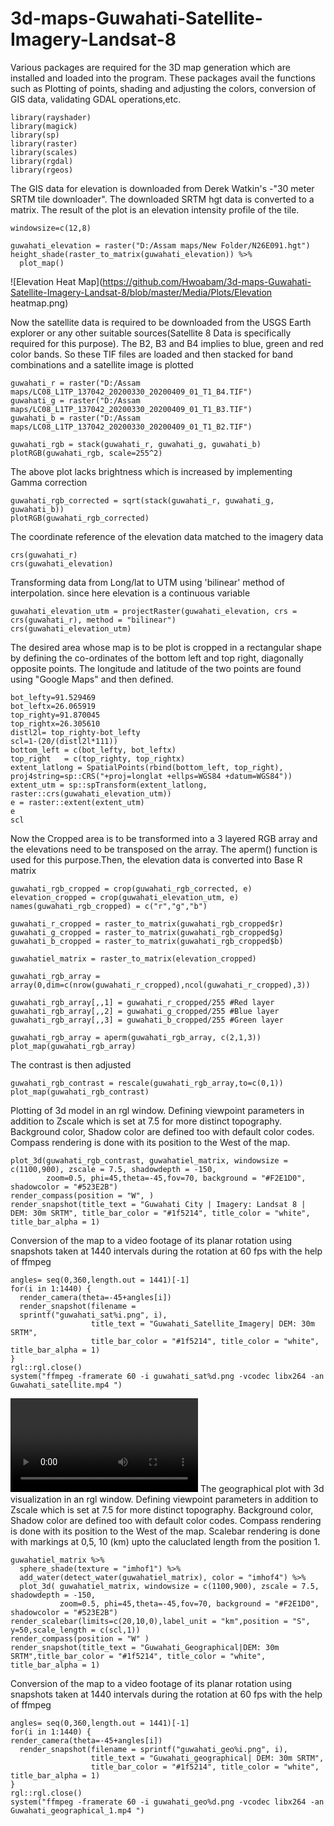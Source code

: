 # 3d-maps-Guwahati-Satellite-Imagery-Landsat-8


Various packages are required for the 3D map generation which are installed and loaded into the program. These packages avail the functions such as Plotting of points, shading and adjusting the colors, conversion of GIS data, validating GDAL operations,etc. 
```{r}
library(rayshader)
library(magick)
library(sp)
library(raster)
library(scales)
library(rgdal)
library(rgeos)
```
The GIS data for elevation is downloaded from Derek Watkin's -"30 meter SRTM tile downloader". The downloaded SRTM hgt data is converted to a matrix. The result of the plot is an elevation intensity profile of the tile.
```{r fig1, fig.height = 12, fig.width = 8, align= "center"}
windowsize=c(12,8)

guwahati_elevation = raster("D:/Assam maps/New Folder/N26E091.hgt")
height_shade(raster_to_matrix(guwahati_elevation)) %>%
  plot_map()
```
![Elevation Heat Map](https://github.com/Hwoabam/3d-maps-Guwahati-Satellite-Imagery-Landsat-8/blob/master/Media/Plots/Elevation heatmap.png)

Now the satellite data is required to be downloaded from the USGS Earth explorer or any other suitable sources(Satellite 8 Data is specifically required for this purpose). The B2, B3 and B4 implies to blue, green and red color bands. So these TIF files are loaded and then stacked for band combinations and a satellite image is plotted 
```{r fig2, fig.height = 12, fig.width = 8, align= "center"}
guwahati_r = raster("D:/Assam maps/LC08_L1TP_137042_20200330_20200409_01_T1_B4.TIF")
guwahati_g = raster("D:/Assam maps/LC08_L1TP_137042_20200330_20200409_01_T1_B3.TIF")
guwahati_b = raster("D:/Assam maps/LC08_L1TP_137042_20200330_20200409_01_T1_B2.TIF")

guwahati_rgb = stack(guwahati_r, guwahati_g, guwahati_b)
plotRGB(guwahati_rgb, scale=255^2)
```
The above plot lacks brightness which is increased by implementing Gamma correction
```{r fig3, fig.height = 12, fig.width = 8, align= "center"}
guwahati_rgb_corrected = sqrt(stack(guwahati_r, guwahati_g, guwahati_b))
plotRGB(guwahati_rgb_corrected)
```
The coordinate reference of the elevation data matched to the imagery data
```{r}
crs(guwahati_r)
crs(guwahati_elevation)
```
Transforming data from Long/lat to UTM using 'bilinear' method of interpolation. since here elevation is a continuous variable 
```{r}
guwahati_elevation_utm = projectRaster(guwahati_elevation, crs = crs(guwahati_r), method = "bilinear")
crs(guwahati_elevation_utm)
```
The desired area whose map is to be plot is cropped in a rectangular shape by defining the co-ordinates of the bottom left and top right, diagonally opposite points. The longitude and latitude of the two points are found using "Google Maps" and then defined.
```{r}
bot_lefty=91.529469
bot_leftx=26.065919
top_righty=91.870045
top_rightx=26.305610
distl2l= top_righty-bot_lefty  
scl=1-(20/(distl2l*111))
bottom_left = c(bot_lefty, bot_leftx)
top_right   = c(top_righty, top_rightx)
extent_latlong = SpatialPoints(rbind(bottom_left, top_right), proj4string=sp::CRS("+proj=longlat +ellps=WGS84 +datum=WGS84"))
extent_utm = sp::spTransform(extent_latlong, raster::crs(guwahati_elevation_utm))
e = raster::extent(extent_utm)
e
scl
```
Now the Cropped area is to be transformed into a 3 layered RGB array and the elevations need to be transposed on the array. The aperm() function is used for this purpose.Then, the elevation data is converted into Base R matrix
```{r fig4, fig.height = 12, fig.width = 8, align= "center"}
guwahati_rgb_cropped = crop(guwahati_rgb_corrected, e)
elevation_cropped = crop(guwahati_elevation_utm, e)
names(guwahati_rgb_cropped) = c("r","g","b")

guwahati_r_cropped = raster_to_matrix(guwahati_rgb_cropped$r)
guwahati_g_cropped = raster_to_matrix(guwahati_rgb_cropped$g)
guwahati_b_cropped = raster_to_matrix(guwahati_rgb_cropped$b)

guwahatiel_matrix = raster_to_matrix(elevation_cropped)

guwahati_rgb_array = array(0,dim=c(nrow(guwahati_r_cropped),ncol(guwahati_r_cropped),3))

guwahati_rgb_array[,,1] = guwahati_r_cropped/255 #Red layer
guwahati_rgb_array[,,2] = guwahati_g_cropped/255 #Blue layer
guwahati_rgb_array[,,3] = guwahati_b_cropped/255 #Green layer

guwahati_rgb_array = aperm(guwahati_rgb_array, c(2,1,3))
plot_map(guwahati_rgb_array)
```
The contrast is then adjusted
```{r fig5, fig.height = 12, fig.width = 8, align= "center"}
guwahati_rgb_contrast = rescale(guwahati_rgb_array,to=c(0,1))
plot_map(guwahati_rgb_contrast)
```

Plotting of 3d model in an rgl window. Defining viewpoint parameters in addition to Zscale which is set at 7.5 for more distinct topography. Background color, Shadow color are defined too with default color codes. Compass rendering is done with its position to the West of the map.
```{r fig6, fig.height = 15, fig.width = 10, align= "center"}
plot_3d(guwahati_rgb_contrast, guwahatiel_matrix, windowsize = c(1100,900), zscale = 7.5, shadowdepth = -150,
        zoom=0.5, phi=45,theta=-45,fov=70, background = "#F2E1D0", shadowcolor = "#523E2B")
render_compass(position = "W", )
render_snapshot(title_text = "Guwahati City | Imagery: Landsat 8 | DEM: 30m SRTM", title_bar_color = "#1f5214", title_color = "white", title_bar_alpha = 1)
```
Conversion of the map to a video footage of its planar rotation using snapshots taken at 1440 intervals during the rotation at 60 fps with the help of ffmpeg
```{r}
angles= seq(0,360,length.out = 1441)[-1]
for(i in 1:1440) {
  render_camera(theta=-45+angles[i])
  render_snapshot(filename =
  sprintf("guwahati_sat%i.png", i), 
                  title_text = "Guwahati_Satellite_Imagery| DEM: 30m SRTM",
                  title_bar_color = "#1f5214", title_color = "white", title_bar_alpha = 1)
}
rgl::rgl.close()
system("ffmpeg -framerate 60 -i guwahati_sat%d.png -vcodec libx264 -an Guwahati_satellite.mp4 ")

```
![3D model of Guwahati_Satellite_Imagery ](C:/Users/asus/Documents/Guwahati_satellite.mp4)
The geographical plot with 3d visualization in an rgl window. Defining viewpoint parameters in addition to Zscale which is set at 7.5 for more distinct topography. Background color, Shadow color are defined too with default color codes. Compass rendering is done with its position to the West of the map. Scalebar rendering is done with markings at 0,5, 10 (km) upto the caluclated length from the position 1.
```{r fig7, fig.height = 15, fig.width = 10, align= "center"}
guwahatiel_matrix %>%
  sphere_shade(texture = "imhof1") %>%
  add_water(detect_water(guwahatiel_matrix), color = "imhof4") %>%
  plot_3d( guwahatiel_matrix, windowsize = c(1100,900), zscale = 7.5, shadowdepth = -150,
           zoom=0.5, phi=45,theta=-45,fov=70, background = "#F2E1D0", shadowcolor = "#523E2B")
render_scalebar(limits=c(20,10,0),label_unit = "km",position = "S", y=50,scale_length = c(scl,1))
render_compass(position = "W" )
render_snapshot(title_text = "Guwahati_Geographical|DEM: 30m SRTM",title_bar_color = "#1f5214", title_color = "white", title_bar_alpha = 1)
```
Conversion of the map to a video footage of its planar rotation using snapshots taken at 1440 intervals during the rotation at 60 fps with the help of ffmpeg
```{r}
angles= seq(0,360,length.out = 1441)[-1]
for(i in 1:1440) {
render_camera(theta=-45+angles[i])
  render_snapshot(filename = sprintf("guwahati_geo%i.png", i), 
                  title_text = "Guwahati_geographical| DEM: 30m SRTM",
                  title_bar_color = "#1f5214", title_color = "white", title_bar_alpha = 1)
}
rgl::rgl.close()
system("ffmpeg -framerate 60 -i guwahati_geo%d.png -vcodec libx264 -an Guwahati_geographical_1.mp4 ")
```
